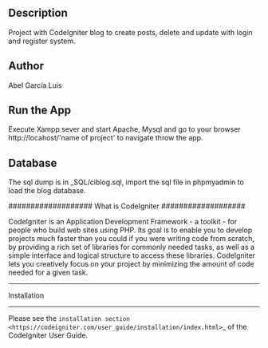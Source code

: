 
## Description

Project with CodeIgniter blog to create posts, delete and update with login and register system.

## Author
Abel García Luis

## Run the App
Execute Xampp sever and start Apache, Mysql and go to your browser http://locahost/'name of project' to navigate throw the app.

## Database
The sql dump is in _SQL/ciblog.sql, import the sql file in phpmyadmin to load the blog database.

###################
What is CodeIgniter
###################

CodeIgniter is an Application Development Framework - a toolkit - for people
who build web sites using PHP. Its goal is to enable you to develop projects
much faster than you could if you were writing code from scratch, by providing
a rich set of libraries for commonly needed tasks, as well as a simple
interface and logical structure to access these libraries. CodeIgniter lets
you creatively focus on your project by minimizing the amount of code needed
for a given task.

************
Installation
************

Please see the `installation section <https://codeigniter.com/user_guide/installation/index.html>`_
of the CodeIgniter User Guide.
